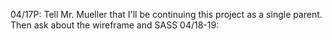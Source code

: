 04/17P: Tell Mr. Mueller that I'll be continuing this project as a single parent. Then ask about the wireframe and SASS
04/18-19: